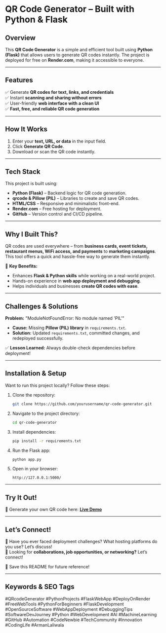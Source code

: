 # QR Code Generator – Built with Python & Flask

## **Overview**
This **QR Code Generator** is a simple and efficient tool built using **Python (Flask)** that allows users to generate QR codes instantly. The project is deployed for free on **Render.com**, making it accessible to everyone.

---
## **Features**
✅ Generate **QR codes for text, links, and credentials**  
✅ Instant **scanning and sharing without errors**  
✅ User-friendly **web interface with a clean UI**  
✅ **Fast, free, and reliable QR code generation**  

---
## **How It Works**
1. Enter your **text, URL, or data** in the input field.
2. Click **Generate QR Code**.
3. Download or scan the QR code instantly.

---
## **Tech Stack**
This project is built using:
- **Python (Flask)** – Backend logic for QR code generation.
- **qrcode & Pillow (PIL)** – Libraries to create and save QR codes.
- **HTML/CSS** – Responsive and minimalistic front-end.
- **Render.com** – Free hosting for deployment.
- **GitHub** – Version control and CI/CD pipeline.

---
## **Why I Built This?**
QR codes are used everywhere – from **business cards, event tickets, restaurant menus, WiFi access, and payments** to **marketing campaigns**. This tool offers a quick and hassle-free way to generate them instantly.

🚀 **Key Benefits:**
- Enhances **Flask & Python skills** while working on a real-world project.
- Hands-on experience in **web app deployment and debugging**.
- Helps individuals and businesses **create QR codes with ease**.

---
## **Challenges & Solutions**
**Problem:** "ModuleNotFoundError: No module named 'PIL'"
- **Cause:** Missing **Pillow (PIL) library** in `requirements.txt`.
- **Solution:** Updated `requirements.txt`, committed changes, and redeployed successfully.

✅ **Lesson Learned:** Always double-check dependencies before deployment!

---
## **Installation & Setup**
Want to run this project locally? Follow these steps:

1. Clone the repository:
   ```sh
   git clone https://github.com/yourusername/qr-code-generator.git
   ```
2. Navigate to the project directory:
   ```sh
   cd qr-code-generator
   ```
3. Install dependencies:
   ```sh
   pip install -r requirements.txt
   ```
4. Run the Flask app:
   ```sh
   python app.py
   ```
5. Open in your browser:
   ```
   http://127.0.0.1:5000/
   ```

---
## **Try It Out!**
🎉 Generate your own QR code here: **[Live Demo](https://qr-code-generator-by-armanlaliwala.onrender.com/)**

---
## **Let’s Connect!**
💬 Have you ever faced deployment challenges? What hosting platforms do you use? Let’s discuss!  
🚀 Looking for **collaborations, job opportunities, or networking?** Let’s connect!  

🔖 Save this README for future reference!

---
## **Keywords & SEO Tags**
#QRcodeGenerator #PythonProjects #FlaskWebApp #DeployOnRender #FreeWebTools #PythonForBeginners #FlaskDevelopment #OpenSourceSoftware #WebAppDeployment #DebuggingTips #SoftwareDevJourney #Python #WebDevelopment #AI #MachineLearning #GitHub #Automation #CodeNewbie #TechCommunity #Innovation #CodingLife #ArmanLaliwala

